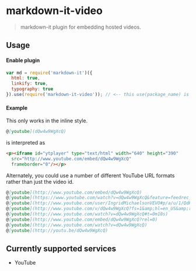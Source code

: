 # markdown-it-video

> markdown-it plugin for embedding hosted videos.

## Usage

#### Enable plugin

```js
var md = require('markdown-it')({
  html: true,
  linkify: true,
  typography: true
}).use(require('markdown-it-video')); // <-- this use(package_name) is required
```

#### Example

This only works in the inline style.

```md
@[youtube](dQw4w9WgXcQ)
```

is interpreted as

```html
<p><iframe id="ytplayer" type="text/html" width="640" height="390"
  src="http://www.youtube.com/embed/dQw4w9WgXcQ"
  frameborder="0"/></p>
```

Alternately, you could use a number of different YouTube URL formats rather than just the video id.

```md
@[youtube](http://www.youtube.com/embed/dQw4w9WgXcQ)
@[youtube](https://www.youtube.com/watch?v=dQw4w9WgXcQ&feature=feedrec_centerforopenscience_index)
@[youtube](http://www.youtube.com/user/IngridMichaelsonVEVO#p/a/u/1/QdK8U-VIH_o)
@[youtube](http://www.youtube.com/v/dQw4w9WgXcQ?fs=1&amp;hl=en_US&amp;rel=0)
@[youtube](http://www.youtube.com/watch?v=dQw4w9WgXcQ#t=0m10s)
@[youtube](http://www.youtube.com/embed/dQw4w9WgXcQ?rel=0)
@[youtube](http://www.youtube.com/watch?v=dQw4w9WgXcQ)
@[youtube](http://youtu.be/dQw4w9WgXcQ)
```

## Currently supported services
 * YouTube